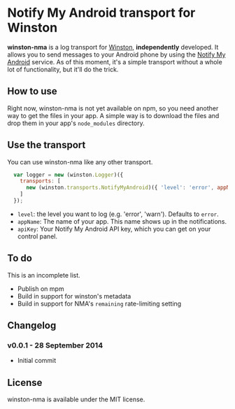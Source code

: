 # Notify My Android transport for Winston

**winston-nma** is a log transport for [Winston](https://github.com/flatiron/winston), **independently** developed. It allows you to send messages to your Android phone by using the [Notify My Android](http://www.notifymyandroid.com/) service. As of this moment, it's a simple transport without a whole lot of functionality, but it'll do the trick.

## How to use

Right now, winston-nma is not yet available on npm, so you need another way to get the files in your app. A simple way is to download the files and drop them in your app's `node_modules` directory.

## Use the transport

You can use winston-nma like any other transport.

```javascript
  var logger = new (winston.Logger)({
    transports: [
      new (winston.transports.NotifyMyAndroid)({ 'level': 'error', appName: 'My app', apiKey: 'your-api-key-here' })
    ]
  });
```

* `level`: the level you want to log (e.g. 'error', 'warn'). Defaults to `error`.
* `appName`: The name of your app. This name shows up in the notifications.
* `apiKey`: Your Notify My Android API key, which you can get on your control panel.

## To do

This is an incomplete list.

* Publish on mpm
* Build in support for winston's metadata
* Build in support for NMA's `remaining` rate-limiting setting

## Changelog

### v0.0.1 - 28 September 2014

* Initial commit

## License

winston-nma is available under the MIT license.